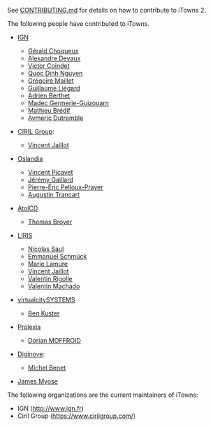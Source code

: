 See [CONTRIBUTING.md](CONTRIBUTING.md) for details on how to contribute to iTowns 2.

The following people have contributed to iTowns.

* [IGN](http://www.ign.fr)
  * [Gérald Choqueux](https://github.com/gchoqueux)
  * [Alexandre Devaux](https://github.com/nosy-b)
  * [Victor Coindet](https://github.com/VictorCo)
  * [Quoc Dinh Nguyen](https://github.com/qdnguyen)
  * [Grégoire Maillet](https://github.com/gmaillet)
  * [Guillaume Liégard](https://github.com/gliegard)
  * [Adrien Berthet](https://github.com/zarov)
  * [Madec Germerie-Guizouarn](https://github.com/mgermerie)
  * [Mathieu Brédif](https://github.com/mbredif)
  * [Aymeric Dutremble](https://github.com/a-dutremble)

* [CIRIL Group](https://www.cirilgroup.com/en/):
  * [Vincent Jaillot](https://github.com/jailln)

* [Oslandia](http://www.oslandia.com)
  * [Vincent Picavet](https://github.com/vpicavet)
  * [Jérémy Gaillard](https://github.com/Jeremy-Gaillard)
  * [Pierre-Éric Pelloux-Prayer](https://github.com/peppsac)
  * [Augustin Trancart](https://github.com/autra)

* [AtolCD](http://www.atolcd.com)
  * [Thomas Broyer](https://github.com/tbroyer)

* [LIRIS](https://liris.cnrs.fr/)
  * [Nicolas Saul](https://github.com/NikoSaul)
  * [Emmanuel Schmück](https://github.com/EmmanuelSchmuck/)
  * [Marie Lamure](https://github.com/mlamure)
  * [Vincent Jaillot](https://github.com/jailln)
  * [Valentin Rigolle](https://github.com/Crejak)
  * [Valentin Machado](https://github.com/valentinMachado)

* [virtualcitySYSTEMS](https://www.virtualcitysystems.de/)
  * [Ben Kuster](https://github.com/bkuster)

* [Prolexia](http://prolexia.fr/)
  * [Dorian MOFFROID](https://github.com/dorian-moffroid-prolexia)

* [Diginove](http://diginove.com/index.php/fr/diginove-lexpertise-en-traitement-dimages/):
  * [Michel Benet](https://github.com/mbenevole)

* [James Myose](https://github.com/jamesmyose)

The following organizations are the current maintainers of iTowns:
* IGN (http://www.ign.fr)
* Ciril Group (https://www.cirilgroup.com/)
